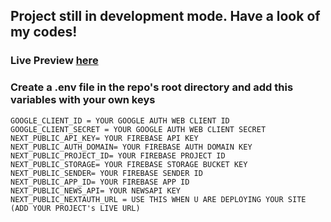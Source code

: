 ## Project still in development mode. Have a look of my codes!
### Live Preview [here](https://tclone.vercel.app)

### Create a .env file in the repo's root directory and add this variables with your own keys
```
GOOGLE_CLIENT_ID = YOUR GOOGLE AUTH WEB CLIENT ID
GOOGLE_CLIENT_SECRET = YOUR GOOGLE AUTH WEB CLIENT SECRET
NEXT_PUBLIC_API_KEY= YOUR FIREBASE API KEY
NEXT_PUBLIC_AUTH_DOMAIN= YOUR FIREBASE AUTH DOMAIN KEY
NEXT_PUBLIC_PROJECT_ID= YOUR FIREBASE PROJECT ID
NEXT_PUBLIC_STORAGE= YOUR FIREBASE STORAGE BUCKET KEY
NEXT_PUBLIC_SENDER= YOUR FIREBASE SENDER ID
NEXT_PUBLIC_APP_ID= YOUR FIREBASE APP ID
NEXT_PUBLIC_NEWS_API= YOUR NEWSAPI KEY
NEXT_PUBLIC_NEXTAUTH_URL = USE THIS WHEN U ARE DEPLOYING YOUR SITE (ADD YOUR PROJECT's LIVE URL)
```
